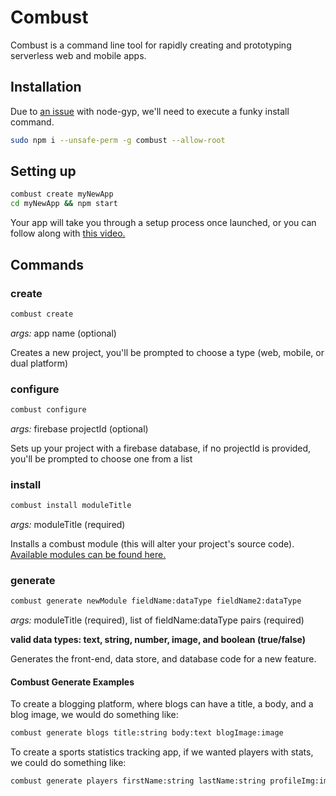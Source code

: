 # Combust

Combust is a command line tool for rapidly creating and prototyping serverless web and mobile apps.

## Installation

Due to [an issue](https://github.com/nodejs/node-gyp/issues/454) with node-gyp, we'll need to execute a funky install command.

```sh
sudo npm i --unsafe-perm -g combust --allow-root
```

## Setting up

```sh
combust create myNewApp
cd myNewApp && npm start
```

Your app will take you through a setup process once launched, or you can follow along with [this video.](https://youtu.be/NocD6ElmdF0?t=89)

## Commands

### create

```sh
combust create
```

<i>args:</i> app name (optional)

Creates a new project, you'll be prompted to choose a type (web, mobile, or dual platform)

### configure

```sh
combust configure
```

<i>args:</i> firebase projectId (optional)

Sets up your project with a firebase database, if no projectId is provided, you'll be prompted to choose one from a list

### install

```sh
combust install moduleTitle
```

<i>args:</i> moduleTitle (required)

Installs a combust module (this will alter your project's source code).
[Available modules can be found here.](https://joeroddy.github.io/combust/modules.html)

### generate

```sh
combust generate newModule fieldName:dataType fieldName2:dataType
```

<i>args:</i> moduleTitle (required), list of fieldName:dataType pairs (required)

<b>valid data types: text, string, number, image, and boolean (true/false)</b>

Generates the front-end, data store, and database code for a new feature.

#### Combust Generate Examples

To create a blogging platform, where blogs can have a title, a body, and a blog image, we would do something like:

```sh
combust generate blogs title:string body:text blogImage:image
```

To create a sports statistics tracking app, if we wanted players with stats, we could do something like:

```sh
combust generate players firstName:string lastName:string profileImg:image bio:text age:number points:number gamesPlayed:number isActive:boolean
```
